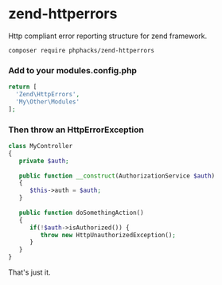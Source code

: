 # zend-httperrors
Http compliant error reporting structure for zend framework.

`composer require phphacks/zend-httperrors`

### Add to your modules.config.php
```php
return [
  'Zend\HttpErrors',
  'My\Other\Modules'
];
```

### Then throw an HttpErrorException
```php
class MyController
{
   private $auth;
   
   public function __construct(AuthorizationService $auth)
   {
      $this->auth = $auth;
   }
   
   public function doSomethingAction()
   {
      if(!$auth->isAuthorized()) {
         throw new HttpUnauthorizedException();
      }
   }
}
```
That's just it.
